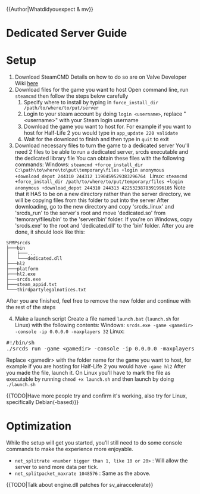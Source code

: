 {{Author|Whatdidyouexpect & mv}}
# Dedicated Server Guide

# Setup

1. Download SteamCMD
    Details on how to do so are on Valve Developer Wiki [here](https://developer.valvesoftware.com/wiki/SteamCMD#Downloading_SteamCMD)
2. Download files for the game you want to host
    Open command line, run `steamcmd` then follow the steps below carefully
    1. Specify where to install by typing in `force_install_dir /path/to/where/to/put/server`
    2. Login to your steam account by doing `login <username>`, replace "&#60;username&#62;" with your Steam login username
    3. Download the game you want to host for. For example if you want to host for Half-Life 2 you would type in `app_update 220 validate`
    4. Wait for the download to finish and then type in `quit` to exit
3. Download necessary files to turn the game to a dedicated server
    You'll need 2 files to be able to run a dedicated server, srcds executable and the dedicated library file
    You can obtain these files with the following commands:
         Windows: `steamcmd +force_install_dir C:\path\to\where\to\put\temporary\files +login anonymous +download_depot 244310 244312 1190459529383296764 `
         Linux: `steamcmd +force_install_dir /path/to/where/to/put/temporary/files +login anonymous +download_depot 244310 244313 4225323878391996105`
    Note that it HAS to be on a new directory rather than the server directory, we will be copying files from this folder to put into the server
    After downloading, go to the new directory and copy 'srcds_linux' and 'srcds_run' to the server's root and move 'dedicated.so' from 'temorary/files/bin' to the 'server/bin' folder. 
    If you're on Windows, copy 'srcds.exe' to the root and 'dedicated.dll' to the 'bin' folder.
    After you are done, it should look like this:
```
SPMPsrcds
├───bin
│   ├───...
│   └───dedicated.dll
├───hl2
├───platform
├───hl2.exe
├───srcds.exe
├───steam_appid.txt
└───thirdpartylegalnotices.txt
```
  After you are finished, feel free to remove the new folder and continue with the rest of the steps

4. Make a launch script
Create a file named `launch.bat` (`launch.sh` for Linux) with the following contents:
Windows: `srcds.exe -game <gamedir> -console -ip 0.0.0.0 -maxplayers 32`
    Linux:
<pre>
#!/bin/sh
./srcds_run -game &#60;gamedir&#62; -console -ip 0.0.0.0 -maxplayers 32
</pre>
Replace &#60;gamedir&#62; with the folder name for the game you want to host, for example if you are hosting for Half-Life 2 you would have `-game hl2`
After you made the file, launch it. On Linux you'll have to mark the file as executable by running `chmod +x launch.sh` and then launch by doing `./launch.sh`

{{TODO|Have more people try and confirm it's working, also try for Linux, specifically Debian(-based)}}

# Optimization

While the setup will get you started, you'll still need to do some console commands to make the experience more enjoyable.

* `net_splitrate <number bigger than 1, like 10 or 20>` : Will allow the server to send more data per tick.
* `net_splitpacket_maxrate 1048576` : Same as the above.

{{TODO|Talk about engine.dll patches for sv_airaccelerate}}
